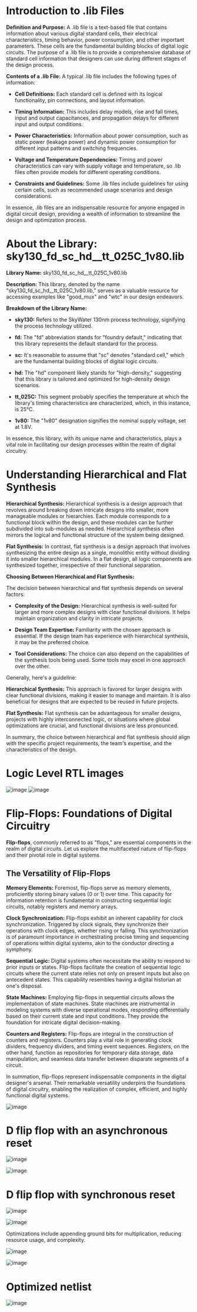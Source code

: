 # Introduction to .lib Files

**Definition and Purpose:** A .lib file is a text-based file that contains information about various digital standard cells, their electrical characteristics, timing behavior, power consumption, and other important parameters. These cells are the fundamental building blocks of digital logic circuits. The purpose of a .lib file is to provide a comprehensive database of standard cell information that designers can use during different stages of the design process.

**Contents of a .lib File:** A typical .lib file includes the following types of information:

- **Cell Definitions:** Each standard cell is defined with its logical functionality, pin connections, and layout information.

- **Timing Information:** This includes delay models, rise and fall times, input and output capacitances, and propagation delays for different input and output conditions.

- **Power Characteristics:** Information about power consumption, such as static power (leakage power) and dynamic power consumption for different input patterns and switching frequencies.

- **Voltage and Temperature Dependencies:** Timing and power characteristics can vary with supply voltage and temperature, so .lib files often provide models for different operating conditions.

- **Constraints and Guidelines:** Some .lib files include guidelines for using certain cells, such as recommended usage scenarios and design considerations.

In essence, .lib files are an indispensable resource for anyone engaged in digital circuit design, providing a wealth of information to streamline the design and optimization process.

# About the Library: sky130_fd_sc_hd__tt_025C_1v80.lib

**Library Name:** sky130_fd_sc_hd__tt_025C_1v80.lib

**Description:** This library, denoted by the name "sky130_fd_sc_hd__tt_025C_1v80.lib," serves as a valuable resource for accessing examples like "good_mux" and "wtc" in our design endeavors.

**Breakdown of the Library Name:**

- **sky130:** Refers to the SkyWater 130nm process technology, signifying the process technology utilized.

- **fd:** The "fd" abbreviation stands for "foundry default," indicating that this library represents the default standard for the process.

- **sc:** It's reasonable to assume that "sc" denotes "standard cell," which are the fundamental building blocks of digital logic circuits.

- **hd:** The "hd" component likely stands for "high-density," suggesting that this library is tailored and optimized for high-density design scenarios.

- **tt_025C:** This segment probably specifies the temperature at which the library's timing characteristics are characterized, which, in this instance, is 25°C.

- **1v80:** The "1v80" designation signifies the nominal supply voltage, set at 1.8V.

In essence, this library, with its unique name and characteristics, plays a vital role in facilitating our design processes within the realm of digital circuitry.

# Understanding Hierarchical and Flat Synthesis

**Hierarchical Synthesis:** Hierarchical synthesis is a design approach that revolves around breaking down intricate designs into smaller, more manageable modules or hierarchies. Each module corresponds to a functional block within the design, and these modules can be further subdivided into sub-modules as needed. Hierarchical synthesis often mirrors the logical and functional structure of the system being designed.

**Flat Synthesis:** In contrast, flat synthesis is a design approach that involves synthesizing the entire design as a single, monolithic entity without dividing it into smaller hierarchical modules. In a flat design, all logic components are synthesized together, irrespective of their functional separation.

**Choosing Between Hierarchical and Flat Synthesis:**

The decision between hierarchical and flat synthesis depends on several factors:

- **Complexity of the Design:** Hierarchical synthesis is well-suited for larger and more complex designs with clear functional divisions. It helps maintain organization and clarity in intricate projects.

- **Design Team Expertise:** Familiarity with the chosen approach is essential. If the design team has experience with hierarchical synthesis, it may be the preferred choice.

- **Tool Considerations:** The choice can also depend on the capabilities of the synthesis tools being used. Some tools may excel in one approach over the other.

Generally, here's a guideline:

**Hierarchical Synthesis:** This approach is favored for larger designs with clear functional divisions, making it easier to manage and maintain. It is also beneficial for designs that are expected to be reused in future projects.

**Flat Synthesis:** Flat synthesis can be advantageous for smaller designs, projects with highly interconnected logic, or situations where global optimizations are crucial, and functional divisions are less pronounced.

In summary, the choice between hierarchical and flat synthesis should align with the specific project requirements, the team's expertise, and the characteristics of the design.

# Logic Level RTL images
![image](https://github.com/Pranav1723/pes_asic_class/assets/78376336/c6f30094-5064-496a-bc93-8c119b574871)
![image](https://github.com/Pranav1723/pes_asic_class/assets/78376336/807fac4c-98ab-4d5c-bc14-45adeddbaeb4)

# Flip-Flops: Foundations of Digital Circuitry

**Flip-flops**, commonly referred to as "flops," are essential components in the realm of digital circuits. Let us explore the multifaceted nature of flip-flops and their pivotal role in digital systems.

## The Versatility of Flip-Flops

**Memory Elements:** Foremost, flip-flops serve as memory elements, proficiently storing binary values (0 or 1) over time. This capacity for information retention is fundamental in constructing sequential logic circuits, notably registers and memory arrays.

**Clock Synchronization:** Flip-flops exhibit an inherent capability for clock synchronization. Triggered by clock signals, they synchronize their operations with clock edges, whether rising or falling. This synchronization is of paramount importance in orchestrating precise timing and sequencing of operations within digital systems, akin to the conductor directing a symphony.

**Sequential Logic:** Digital systems often necessitate the ability to respond to prior inputs or states. Flip-flops facilitate the creation of sequential logic circuits where the current state relies not only on present inputs but also on antecedent states. This capability resembles having a digital historian at one's disposal.

**State Machines:** Employing flip-flops in sequential circuits allows the implementation of state machines. State machines are instrumental in modeling systems with diverse operational modes, responding differentially based on their current state and input conditions. They provide the foundation for intricate digital decision-making.

**Counters and Registers:** Flip-flops are integral in the construction of counters and registers. Counters play a vital role in generating clock dividers, frequency dividers, and timing event sequences. Registers, on the other hand, function as repositories for temporary data storage, data manipulation, and seamless data transfer between disparate segments of a circuit.

In summation, flip-flops represent indispensable components in the digital designer's arsenal. Their remarkable versatility underpins the foundations of digital circuitry, enabling the realization of complex, efficient, and highly functional digital systems.

![image](https://github.com/Pranav1723/pes_asic_class/assets/78376336/e2fafc86-a5b1-4f70-b84b-11bfaa0560fa)

# D flip flop with an asynchronous reset

![image](https://github.com/Pranav1723/pes_asic_class/assets/78376336/ed1e4fb1-abe8-41e1-9a12-1fe0e1ae744c)

![image](https://github.com/Pranav1723/pes_asic_class/assets/78376336/dca900b9-abd4-4746-8f94-20d0a524e855)

# D flip flop with synchronous reset

![image](https://github.com/Pranav1723/pes_asic_class/assets/78376336/13ebb751-8766-436c-9bd6-150693fabe53)

![image](https://github.com/Pranav1723/pes_asic_class/assets/78376336/f1eec2bc-2da8-4d05-bc5b-b7d6e8caa55e)

Optimizations include appending ground bits for multiplication, reducing resource usage, and complexity.

![image](https://github.com/Pranav1723/pes_asic_class/assets/78376336/a258ed56-7d89-4b61-a9d7-f1de41f3966b)

![image](https://github.com/Pranav1723/pes_asic_class/assets/78376336/e17cc2d0-60f7-4e9f-bbe8-a2e11563de1e)

# Optimized netlist


![image](https://github.com/Pranav1723/pes_asic_class/assets/78376336/8960fabd-ab87-416e-af20-b8ba8a74de02)





